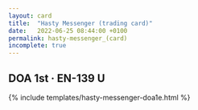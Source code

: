 ```yaml
---
layout: card
title:  "Hasty Messenger (trading card)"
date:   2022-06-25 08:44:00 +0100
permalink: hasty-messenger_(card)
incomplete: true
---
```


## DOA 1st &middot; EN-139 U

{% include templates/hasty-messenger-doa1e.html %}